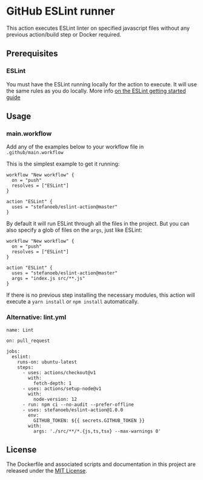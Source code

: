 # GitHub ESLint runner

This action executes ESLint linter on specified javascript files without any previous action/build step or Docker required.

## Prerequisites

### ESLint
You must have the ESLint running locally for the action to execute. It will use the same rules as you do locally.
More info [on the ESLint getting started guide](https://eslint.org/docs/user-guide/getting-started#installation-and-usage)

## Usage

### main.workflow

Add any of the examples below to your workflow file in `.github/main.workflow`

This is the simplest example to get it running:
```
workflow "New workflow" {
  on = "push"
  resolves = ["ESLint"]
}

action "ESLint" {
  uses = "stefanoeb/eslint-action@master"
}
```

By default it will run ESLint through all the files in the project. But you can also specify a glob of files on the `args`, just like ESLint:
```
workflow "New workflow" {
  on = "push"
  resolves = ["ESLint"]
}

action "ESLint" {
  uses = "stefanoeb/eslint-action@master"
  args = "index.js src/**.js"
}
```

If there is no previous step installing the necessary modules, this action will execute a `yarn install` or `npm install` automatically.

### Alternative: lint.yml

```
name: Lint

on: pull_request

jobs:
  eslint:
    runs-on: ubuntu-latest
    steps:
      - uses: actions/checkout@v1
        with:
          fetch-depth: 1
      - uses: actions/setup-node@v1
        with:
          node-version: 12
      - run: npm ci --no-audit --prefer-offline
      - uses: stefanoeb/eslint-action@1.0.0
        env:
          GITHUB_TOKEN: ${{ secrets.GITHUB_TOKEN }}
        with:
          args: './src/**/*.{js,ts,tsx} --max-warnings 0'
```

## License

The Dockerfile and associated scripts and documentation in this project are released under the [MIT License](LICENSE).

